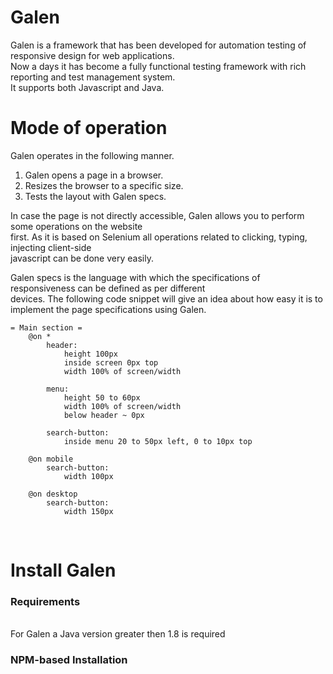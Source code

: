 # Galen
Galen is a framework that has been developed for automation testing of responsive design for web applications.<br>Now a days it has become a fully functional testing framework with rich reporting and test management system.<br>It supports both Javascript and Java.

# Mode of operation
Galen operates in the following manner.<br>
1. Galen opens a page in a browser.<br>
2. Resizes the browser to a specific size.<br>
3. Tests the layout with Galen specs.<br>

In case the page is not directly accessible, Galen allows you to perform some operations on the website<br> first. As it is based on Selenium all operations related to clicking, typing, injecting client-side<br> javascript can be done very easily.

Galen specs is the language with which the specifications of responsiveness can be defined as per different<br>devices. The following code snippet will give an idea about how easy it is to implement the page specifications using Galen.

```
= Main section =
    @on *
        header:
            height 100px 
            inside screen 0px top 
            width 100% of screen/width 

        menu:
            height 50 to 60px 
            width 100% of screen/width 
            below header ~ 0px 

        search-button:
            inside menu 20 to 50px left, 0 to 10px top 

    @on mobile
        search-button:
            width 100px 
         
    @on desktop 
        search-button:
            width 150px 
```
<br>

# Install Galen
<h3>Requirements</h3>
<br>
For Galen a Java version greater then 1.8 is required
<br>
<h3>NPM-based Installation</h3>